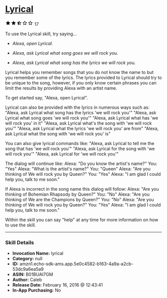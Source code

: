 # [Lyrical](http://alexa.amazon.com/#skills/amzn1.echo-sdk-ams.app.5e0c4582-b163-4a9a-a2cb-53dc9a6ea5a9)
![2.8 stars](../../images/ic_star_black_18dp_1x.png)![2.8 stars](../../images/ic_star_black_18dp_1x.png)![2.8 stars](../../images/ic_star_half_black_18dp_1x.png)![2.8 stars](../../images/ic_star_border_black_18dp_1x.png)![2.8 stars](../../images/ic_star_border_black_18dp_1x.png) 17

To use the Lyrical skill, try saying...

* *Alexa, open Lyrical.*

* *Alexa, ask Lyrical what song goes we will rock you.*

* *Alexa, ask Lyrical what song has the lyrics we will rock you.*

Lyrical helps you remember songs that you do not know the name to but you remember some of the lyrics. The lyrics provided to Lyrical should try to be unique to the song, however, if you only know certain phrases you can limit the results by providing Alexa with an artist name. 

To get started say, "Alexa, open Lyrical".

Lyrical can also be provided with the lyrics in numerous ways such as: 
"Alexa, ask Lyrical what song has the lyrics 'we will rock you'"
"Alexa, ask Lyrical what song goes 'we will rock you'"
"Alexa, ask Lyrical what has 'we will rock you' in it"
"Alexa, ask Lyrical what's the song with 'we will rock you'"
"Alexa, ask Lyrical what the lyrics 'we will rock you' are from"
"Alexa, ask Lyrical what the song with 'we will rock you' is"

You can also give lyrical commands like:
"Alexa, ask Lyrical to  tell me the song that has 'we will rock you'"
"Alexa, ask Lyrical for the song with 'we will rock you'"
"Alexa, ask Lyrical for 'we will rock you'"

The dialog will continue like:
Alexa: "Do you know the artist's name?"
You: "Yes"
Alexa: "What is the artist's name?"
You: "Queen"
Alexa: "Are you thinking of We will rock you by Queen?"
You: "Yes"
Alexa: "I am glad I could help you, talk to me soon."

If Alexa is incorrect in the song name this dialog will follow:
Alexa: "Are you thinking of Bohemian Rhapsody by Queen?"
You: "No"
Alexa: "Are you thinking of We are the Champions by Queen?"
You: "No"
Alexa: "Are you thinking of We will rock you by Queen?"
You: "Yes"
Alexa: "I am glad I could help you, talk to me soon."

Within the skill you can say "help" at any time for more information on how to use the skill.

***

### Skill Details

* **Invocation Name:** lyrical
* **Category:** null
* **ID:** amzn1.echo-sdk-ams.app.5e0c4582-b163-4a9a-a2cb-53dc9a6ea5a9
* **ASIN:** B01BUAI7GM
* **Author:** Caleb
* **Release Date:** February 16, 2016 @ 12:43:41
* **In-App Purchasing:** No
